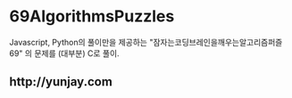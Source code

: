 # 69AlgorithmsPuzzles

Javascript, Python의 풀이만을 제공하는 "잠자는코딩브레인을깨우는알고리즘퍼즐69" 의 문제를 (대부분) C로 풀이. 

<h2>
<strong>http://yunjay.com</strong>
</h2>
